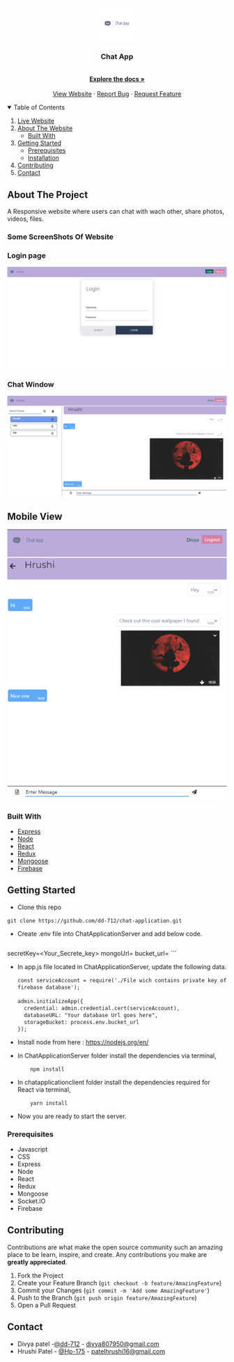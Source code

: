 <!-- PROJECT LOGO -->
<br />
<p align="center">
  <a href="https://chat-application-dh.herokuapp.com/login">
    <img src="images/logo.png" alt="Logo" width="80" height="80">
  </a>

  <h3 align="center">Chat App</h3>

  <p align="center">
    <br />
    <a href="https://github.com/dd-712/chat-application"><strong>Explore the docs »</strong></a>
    <br />
    <br />
    <a href="https://chat-application-dh.herokuapp.com/login">View Website</a>
    ·
    <a href="https://github.com/dd-712/chat-application/issues">Report Bug</a>
    ·
    <a href="https://github.com/dd-712/chat-application/issues">Request Feature</a>
  </p>
</p>



<!-- TABLE OF CONTENTS -->
<details open="open">
  <summary>Table of Contents</summary>
  <ol>
    <li>
      <a href="https://chat-application-dh.herokuapp.com/login">Live Website<a/>
    <li>
      <a href="#about-the-project">About The Website</a>
      <ul>
        <li><a href="#built-with">Built With</a></li>
      </ul>
    </li>
    <li>
      <a href="#getting-started">Getting Started</a>
      <ul>
        <li><a href="#prerequisites">Prerequisites</a></li>
        <li><a href="#installation">Installation</a></li>
      </ul>
    </li>
    <li><a href="#contributing">Contributing</a></li>
    <li><a href="#contact">Contact</a></li>
  </ol>
</details>



<!-- ABOUT THE PROJECT -->
## About The Project

A Responsive website where users can chat with wach other, share photos, videos, files.

### Some ScreenShots Of Website

 ### Login page
 ![Login page][login]
 ### Chat Window
 ![Chat window][chat]
 ## Mobile View
 ![Mobile View][mobileChat]


### Built With

* [Express](https://expressjs.com/)
* [Node](https://nodejs.org/en/)
* [React](https://reactjs.org/)
* [Redux](https://redux.js.org/)
* [Mongoose](https://mongoosejs.com/)
* [Firebase](https://firebase.google.com/)


<!-- GETTING STARTED -->
## Getting Started

* Clone this repo
```
git clone https://github.com/dd-712/chat-application.git
```

* Create .env file into ChatApplicationServer and add below code.
    ```
secretKey=<Your_Secrete_key>
mongoUrl=<url to mongodb database>
bucket_url=<firebase bucket url>
    ```
* In app.js file located in ChatApplicationServer, update the following data.
	```
	const serviceAccount = require('./File wich contains private key of firebase database');

	admin.initializeApp({
	  credential: admin.credential.cert(serviceAccount),
	  databaseURL: "Your database Url goes here",
	  storageBucket: process.env.bucket_url
	});
	```

* Install node from here : https://nodejs.org/en/

* In ChatApplicationServer folder install the dependencies via terminal,
    ```
        npm install
    ```
* In chatapplicationclient folder install the dependencies required for React via terminal,
    ```
        yarn install
    ```
* Now you are ready to start the server.

### Prerequisites

* Javascript
* CSS
* Express
* Node
* React
* Redux
* Mongoose
* Socket.IO
* Firebase


## Contributing

Contributions are what make the open source community such an amazing place to be learn, inspire, and create. Any contributions you make are **greatly appreciated**.

1. Fork the Project
2. Create your Feature Branch (`git checkout -b feature/AmazingFeature`)
3. Commit your Changes (`git commit -m 'Add some AmazingFeature'`)
4. Push to the Branch (`git push origin feature/AmazingFeature`)
5. Open a Pull Request

## Contact
* Divya patel -[@dd-712](https://github.com/dd-712) - divya807950@gmail.com
* Hrushi Patel - [@Hp-175](https://github.com/Hp-175) -  patelhrushi16@gmail.com

[login]: images/login.png
[chat]: images/chat.png
[mobileChat]: images/mobileChat.png
